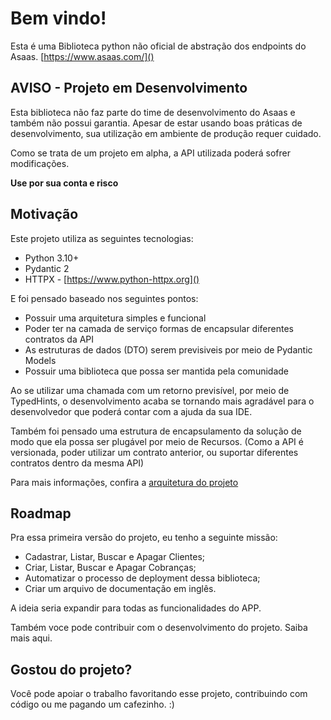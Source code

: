 # Bem vindo!

Esta é uma Biblioteca python não oficial de abstração dos endpoints do Asaas. [https://www.asaas.com/]()

## AVISO - Projeto em Desenvolvimento
Esta biblioteca não faz parte do time de desenvolvimento do Asaas e também não possui garantia. Apesar de estar usando boas práticas de desenvolvimento, sua utilização em ambiente de produção requer cuidado.

Como se trata de um projeto em alpha, a API utilizada poderá sofrer modificações.

**Use por sua conta e risco**

## Motivação

Este projeto utiliza as seguintes tecnologias:

* Python 3.10+
* Pydantic 2
* HTTPX - [https://www.python-httpx.org]()

E foi pensado baseado nos seguintes pontos:

* Possuir uma arquitetura simples e funcional
* Poder ter na camada de serviço formas de encapsular diferentes contratos da API
* As estruturas de dados (DTO) serem previsiveis por meio de Pydantic Models
* Possuir uma biblioteca que possa ser mantida pela comunidade

Ao se utilizar uma chamada com um retorno previsível, por meio de TypedHints, o desenvolvimento acaba se tornando mais agradável para o desenvolvedor que poderá contar com a ajuda da sua IDE.

Também foi pensado uma estrutura de encapsulamento da solução de modo que ela possa ser plugável por meio de Recursos. (Como a API é versionada, poder utilizar um contrato anterior, ou suportar diferentes contratos dentro da mesma API)

Para mais informações, confira a [arquitetura do projeto](/para_desenvolvedores/arquitetura)

## Roadmap

Pra essa primeira versão do projeto, eu tenho a seguinte missão:

* Cadastrar, Listar, Buscar e Apagar Clientes;
* Criar, Listar, Buscar e Apagar Cobranças;
* Automatizar o processo de deployment dessa biblioteca;
* Criar um arquivo de documentação em inglês.

A ideia seria expandir para todas as funcionalidades do APP.

Também voce pode contribuir com o desenvolvimento do projeto. Saiba mais aqui.

## Gostou do projeto?

Você pode apoiar o trabalho favoritando esse projeto, contribuindo com código ou me pagando um cafezinho. :)

<script type="text/javascript" src="https://cdnjs.buymeacoffee.com/1.0.0/button.prod.min.js" data-name="bmc-button" data-slug="joepreludian" data-color="#FFDD00" data-emoji=""  data-font="Cookie" data-text="Pague-me um cafezinho :)" data-outline-color="#000000" data-font-color="#000000" data-coffee-color="#ffffff" ></script>
